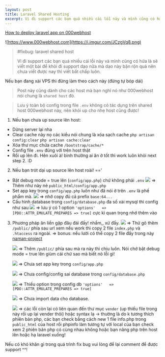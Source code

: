 ```yaml
---
layout: post
title: Laravel Shared Hosting
excerpt: Vì đi support các bạn quá nhiều cái lỗi này và mình cũng có hứa là sẽ viết một bài để khỏi đi support dạo ....
---
```



<a target="_blank" href="https://www.kodementor.com/how-to-deploy-laravel-project-in-000webhost/">How to deploy laravel app on 000webhost</a>

![https://www.000webhost.com](https://i.imgur.com/JCzgVq8.png)

> #fixbug: laravel shared host
>
>Vì đi support các bạn quá nhiều cái lỗi này và mình cũng có hứa là sẽ viết một bài để khỏi đi support dạo nữa mà dạo này bận rộn quá nên chưa viết được nay thì viết bất chấp luôn.

Nếu bạn đang xài VPS thì đừng làm theo cách này (đừng tự bóp  dái)
>Post này cũng dành cho các host mà bạn nghĩ nó như 000webhost nói chung là `shared host` đó.

>Lưu ý toàn bộ config trong file `.env` không có tác dụng trên shared host 000webhost này, nên khỏi up cho nhẹ host cũng được!

1. Nếu bạn chưa up source lên host:
+ Dừng server lại nha
+ Clear cache này nọ các kiểu nói chung là xóa sạch cache
`php artisan config:clear` `php artisan cache:clear`
+ Xóa thư mục chứa cache `/bootstrap/cache/*`
+ Config file `.env` đúng với trên host thật
+ Rồi up lên đi. Hên xuôi à! bình thường ai ăn ở tốt thì work luôn khỏi next step 2. :D
2. Nếu bạn trót dại up source lên host roài! =='
+ Bật debug mode = true lên (`config/app.php`) chứ không phải `.env`
	![](https://i.imgur.com/bdL9bpi.png)
	=> Thêm như này nè `public_html/config/app.php`
+ Set app key trong `config/app.php` luôn như đã nói ở trên `.env` là phế phẩm mà.
	![](https://i.imgur.com/rKkXfcP.png)
	=> nhớ copy đủ cả prefix `base:64...`
+ Cấu hình database trong `config/database.php` đa số xài mysql thì config như sau
	![](https://i.imgur.com/g1IUDcQ.png)
	=> lưu ý có 1 option `'options'   => [PDO::ATTR_EMULATE_PREPARES => true]` cực kì quan trọng nhớ thêm vào
3. Phương pháp ăn liền gặp đâu đái đấy! nhầm,, xử đấy.
	![](https://i.imgur.com/bifHN3c.png)
	=> Thử gõ thêm `/public/` phía sau url xem nếu work thì copy 2 file `index.php` và `.htaccess` ra ngoài.
	=> bonus: nếu lười có thể copy 2 file đấy trong này [naman-project](https://bitbucket.org/tahongtrung/naman/src/master/)
	
	![](https://i.imgur.com/LJtSv7S.png)
	=> Thêm `/public/` phía sau mà ra này thì chịu luôn. Nói chớ bật debug mode = true lên giùm cái chứ sao mà biết nó lỗi gì!
	
	![](https://i.imgur.com/scqKYXR.png)
	=> Chưa set app key trong `config/app.php`

	![](https://i.imgur.com/1bqLuXo.png)
	=> Chưa config/config sai database trong `config/database.php`

	![](https://i.imgur.com/hdWlHs5.png)
	=> Thiếu option trong config db `'options'   => [PDO::ATTR_EMULATE_PREPARES => true]`

	![](https://i.imgur.com/xSLMLDr.png)
	=> Chưa import data cho database.
	
	![](https://i.imgur.com/AXOJt6f.png)
	=> các lỗi còn lại có liên quan đến thư mục `vender` (up thiếu file trong này rồi up lại vender thôi) hoặc syntax lạ -> thường là do k tương thích phiên bản php, các bạn check bằng cách new 1 file info.php trong `public_html` của host rồi phpinfo làm tương tự với local của bạn check xem 2 phiên bản php có cùng nhau không hoặc bạn nâng php trên host lên hoặc hạ laravel xuống!
	
Nếu có khó khăn gì trong quá trình fix bug vui lòng để lại comment để được support ^^!
<!-- <p align="center" class="pre">
JS can do everything but take care on how to handle exceptions in your code. Otherwise they go crazy like the panda above.
</p> -->



